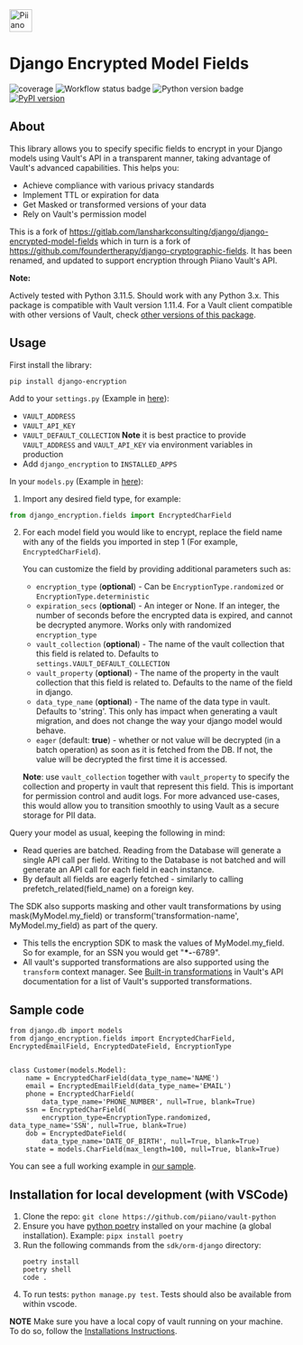 <a href="https://piiano.com/pii-data-privacy-vault/">
   <img alt="Piiano Vault" src="https://docs.piiano.com/img/logo-developers.svg" height="40" />
</a>

# Django Encrypted Model Fields

![coverage](https://user-images.githubusercontent.com/90671989/228512586-414c17c9-fbeb-4c47-8971-6541ec00d963.svg)
![Workflow status badge](https://github.com/piiano/vault-python/actions/workflows/test-orm-django.yml/badge.svg?branch=main)
![Python version badge](https://img.shields.io/badge/python-3.8%20%7C%203.9%20%7C3.10%20%7C%203.11-blue.svg)
[![PyPI version](https://img.shields.io/pypi/v/django-encryption?color=brightgreen)](https://pypi.org/project/django-encryption/)

## About

This library allows you to specify specific fields to encrypt in your Django models using Vault's API in a transparent manner, taking advantage of Vault's advanced capabilities.
This helps you:

- Achieve compliance with various privacy standards
- Implement TTL or expiration for data
- Get Masked or transformed versions of your data
- Rely on Vault's permission model

This is a fork of
<https://gitlab.com/lansharkconsulting/django/django-encrypted-model-fields> which in turn is a fork of <https://github.com/foundertherapy/django-cryptographic-fields>. It has
been renamed, and updated to support encryption through Piiano Vault's API.

**Note:**

Actively tested with Python 3.11.5. Should work with any Python 3.x.
This package is compatible with Vault version 1.11.4.
For a Vault client compatible with other versions of Vault, check [other versions of this package](https://pypi.org/project/django-encryption/).


## Usage

First install the library:

```commandline
pip install django-encryption
```

Add to your `settings.py` (Example in [here](../../examples/django-encryption-example/vault_sample_django/local_settings_example.py)):

- `VAULT_ADDRESS`
- `VAULT_API_KEY`
- `VAULT_DEFAULT_COLLECTION`
  **Note** it is best practice to provide `VAULT_ADDRESS` and `VAULT_API_KEY` via environment variables in production
- Add `django_encryption` to `INSTALLED_APPS`

In your `models.py` (Example in [here](../../examples/django-encryption-example/customers/models.py)):

1. Import any desired field type, for example:

```python
from django_encryption.fields import EncryptedCharField
```

2. For each model field you would like to encrypt, replace the field name with any of the fields you imported in step 1 (For example, `EncryptedCharField`).

   You can customize the field by providing additional parameters such as:

   - `encryption_type` (**optional**) - Can be `EncryptionType.randomized` or `EncryptionType.deterministic`
   - `expiration_secs` (**optional**) - An integer or None. If an integer, the number of seconds before the encrypted data is expired, and cannot be decrypted anymore. Works only with randomized `encryption_type`
   - `vault_collection` (**optional**) - The name of the vault collection that this field is related to. Defaults to `settings.VAULT_DEFAULT_COLLECTION`
   - `vault_property` (**optional**) - The name of the property in the vault collection that this field is related to. Defaults to the name of the field in django.
   - `data_type_name` (**optional**) - The name of the data type in vault. Defaults to 'string'. This only has impact when generating a vault migration, and does not change the way your django model would behave.
   - `eager` (default: **true**) - whether or not value will be decrypted (in a batch operation) as soon as it is fetched from the DB. If not, the value will be decrypted the first time it is accessed.

   **Note**: use `vault_collection` together with `vault_property` to specify the collection and property in vault that represent this field. This is important for permission control and audit logs. For more advanced use-cases, this would allow you to transition smoothly to using Vault as a secure storage for PII data.

Query your model as usual, keeping the following in mind:

* Read queries are batched. Reading from the Database will generate a single API call per field. Writing to the Database is not batched and will generate an API call for each field in each instance.
* By default all fields are eagerly fetched - similarly to calling prefetch_related(field_name) on a foreign key.

The SDK also supports masking and other vault transformations by using mask(MyModel.my_field) or transform('transformation-name', MyModel.my_field) as part of the query.

- This tells the encryption SDK to mask the values of MyModel.my_field. So for example, for an SSN you would get "**\*-**-6789".
- All vault's supported transformations are also supported using the `transform` context manager. See [Built-in transformations](https://piiano.com/docs/guides/manage-transformations/built-in-transformations) in Vault's API documentation for a list of Vault's supported transformations.

## Sample code

```
from django.db import models
from django_encryption.fields import EncryptedCharField, EncryptedEmailField, EncryptedDateField, EncryptionType


class Customer(models.Model):
    name = EncryptedCharField(data_type_name='NAME')
    email = EncryptedEmailField(data_type_name='EMAIL')
    phone = EncryptedCharField(
        data_type_name='PHONE_NUMBER', null=True, blank=True)
    ssn = EncryptedCharField(
        encryption_type=EncryptionType.randomized, data_type_name='SSN', null=True, blank=True)
    dob = EncryptedDateField(
        data_type_name='DATE_OF_BIRTH', null=True, blank=True)
    state = models.CharField(max_length=100, null=True, blank=True)
```

You can see a full working example in [our sample](https://github.com/piiano/vault-python/tree/main/examples/django-encryption-example).

## Installation for local development (with VSCode)

1. Clone the repo: `git clone https://github.com/piiano/vault-python`
1. Ensure you have [python poetry](https://python-poetry.org/) installed on your machine (a global installation). Example: `pipx install poetry`
1. Run the following commands from the `sdk/orm-django` directory:
   ```commandline
   poetry install
   poetry shell
   code .
   ```
1. To run tests: `python manage.py test`. Tests should also be available from within vscode.

**NOTE** Make sure you have a local copy of vault running on your machine. To do so, follow the [Installations Instructions](https://piiano.com/docs/guides/get-started/).
